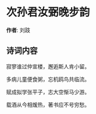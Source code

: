 # 次孙君汝弼晚步韵

**作者**: 刘跂

## 诗词内容

寂寥谁过仲宣楼，邂逅斯人肯小留。

多病儿童便食粥，忘机鸥鸟共临流。

赋成拟学张平子，志大空惭马少游。

载酒从今相煖热，著书应不号穷愁。


